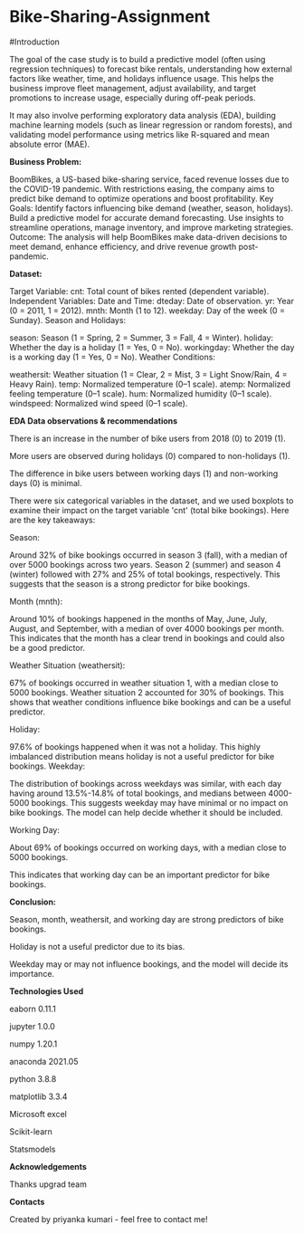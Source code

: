 # Bike-Sharing-Assignment
#Introduction

The goal of the case study is to build a predictive model (often using regression techniques) to forecast bike rentals, understanding how external factors like weather, time, and holidays influence usage. This helps the business improve fleet management, adjust availability, and target promotions to increase usage, especially during off-peak periods.

It may also involve performing exploratory data analysis (EDA), building machine learning models (such as linear regression or random forests), and validating model performance using metrics like R-squared and mean absolute error (MAE).

**Business Problem:**

BoomBikes, a US-based bike-sharing service, faced revenue losses due to the COVID-19 pandemic. With restrictions easing, the company aims to predict bike demand to optimize operations and boost profitability.
Key Goals:
Identify factors influencing bike demand (weather, season, holidays).
Build a predictive model for accurate demand forecasting.
Use insights to streamline operations, manage inventory, and improve marketing strategies.
Outcome:
The analysis will help BoomBikes make data-driven decisions to meet demand, enhance efficiency, and drive revenue growth post-pandemic.

**Dataset:**

Target Variable:
cnt: Total count of bikes rented (dependent variable).
Independent Variables:
Date and Time:
dteday: Date of observation.
yr: Year (0 = 2011, 1 = 2012).
mnth: Month (1 to 12).
weekday: Day of the week (0 = Sunday).
Season and Holidays:

season: Season (1 = Spring, 2 = Summer, 3 = Fall, 4 = Winter).
holiday: Whether the day is a holiday (1 = Yes, 0 = No).
workingday: Whether the day is a working day (1 = Yes, 0 = No).
Weather Conditions:

weathersit: Weather situation (1 = Clear, 2 = Mist, 3 = Light Snow/Rain, 4 = Heavy Rain).
temp: Normalized temperature (0–1 scale).
atemp: Normalized feeling temperature (0–1 scale).
hum: Normalized humidity (0–1 scale).
windspeed: Normalized wind speed (0–1 scale).

**EDA Data observations & recommendations**

There is an increase in the number of bike users from 2018 (0) to 2019 (1).

More users are observed during holidays (0) compared to non-holidays (1).

The difference in bike users between working days (1) and non-working days (0) is minimal.

There were six categorical variables in the dataset, and we used boxplots to examine their impact on the target variable 'cnt' (total bike bookings). Here are the key takeaways:

Season:

Around 32% of bike bookings occurred in season 3 (fall), with a median of over 5000 bookings across two years. Season 2 (summer) and season 4 (winter) followed with 27% and 25% of total bookings, respectively. This suggests that the season is a strong predictor for bike bookings.

Month (mnth):

Around 10% of bookings happened in the months of May, June, July, August, and September, with a median of over 4000 bookings per month. This indicates that the month has a clear trend in bookings and could also be a good predictor.

Weather Situation (weathersit):

67% of bookings occurred in weather situation 1, with a median close to 5000 bookings. Weather situation 2 accounted for 30% of bookings. This shows that weather conditions influence bike bookings and can be a useful predictor.

Holiday:

97.6% of bookings happened when it was not a holiday. This highly imbalanced distribution means holiday is not a useful predictor for bike bookings. Weekday:

The distribution of bookings across weekdays was similar, with each day having around 13.5%-14.8% of total bookings, and medians between 4000-5000 bookings. This suggests weekday may have minimal or no impact on bike bookings. The model can help decide whether it should be included.

Working Day:

About 69% of bookings occurred on working days, with a median close to 5000 bookings.

This indicates that working day can be an important predictor for bike bookings.

**Conclusion:**

Season, month, weathersit, and working day are strong predictors of bike bookings.

Holiday is not a useful predictor due to its bias.

Weekday may or may not influence bookings, and the model will decide its importance.

**Technologies Used**

eaborn 0.11.1

jupyter 1.0.0

numpy 1.20.1

anaconda 2021.05

python 3.8.8

matplotlib 3.3.4

Microsoft excel

Scikit-learn 

Statsmodels

**Acknowledgements**

Thanks upgrad team

**Contacts**

Created by priyanka kumari - feel free to contact me!




